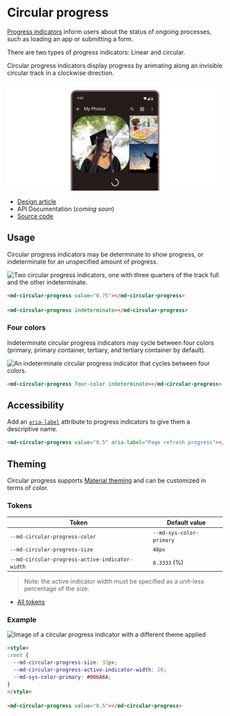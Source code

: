 <!-- catalog-only-start --><!-- ---
name: Circular Progress
dirname: circularprogress
ssrOnly: true
-----><!-- catalog-only-end -->

<catalog-component-header image-align="end">
<catalog-component-header-title slot="title">

# Circular progress

<!--*
# Document freshness: For more information, see go/fresh-source.
freshness: { owner: 'lizmitchell' reviewed: '2023-05-02' }
tag: 'docType:reference'
*-->

<!-- go/md-circular-progress -->

<!-- [TOC] -->

[Progress indicators](https://m3.material.io/components/progress-indicators)<!-- {.external} -->
inform users about the status of ongoing processes, such as loading an app or
submitting a form.

There are two types of progress indicators: Linear and circular.

Circular progress indicators display progress by animating along an invisible
circular track in a clockwise direction.

</catalog-component-header-title>

![A circular progress indicator at the end of an image feed.](images/circularprogress/hero.png "Circular progress indicators are composed of an invisible track and an indicator")

</catalog-component-header>

*   [Design article](https://m3.material.io/components/progress-indicators)
    <!-- {.external} -->
*   API Documentation (*coming soon*)
*   [Source code](https://github.com/material-components/material-web/tree/main/circularprogress)
    <!-- {.external} -->

<!-- catalog-only-start -->

<!--

## Interactive Demo

{% playgroundexample dirname=dirname %}

-->

<!-- catalog-only-end -->

## Usage

Circular progress indicators may be determinate to show progress, or
indeterminate for an unspecified amount of progress.

<!-- github-only-start -->

![Two circular progress indicators, one with three quarters of the track full
and the other
indeterminate.](images/circularprogress/usage.gif "Determinate and indeterminate circular progress indicators.")

<!-- github-only-end -->
<!-- catalog-only-start -->

<!--

<div class="figure-wrapper">
  <figure
      style="justify-content:center;"
      title="Determinate and indeterminate circular progress indicators."
      aria-label="Two circular progress indicators, one with three quarters of the track full
and the other
indeterminate.">
    <md-circular-progress value="0.75"></md-circular-progress>

    <md-circular-progress indeterminate></md-circular-progress>
  </figure>
</div>

-->

<!-- catalog-only-end -->

```html
<md-circular-progress value="0.75"></md-circular-progress>

<md-circular-progress indeterminate></md-circular-progress>
```

### Four colors

Indeterminate circular progress indicators may cycle between four colors
(primary, primary container, tertiary, and tertiary container by default).

<!-- github-only-start -->

![An indeterminate circular progress indicator that cycles between four colors.](images/circularprogress/usage-four-color.gif "A four-color indeterminate circular progress indicator")

<!-- github-only-end -->
<!-- catalog-only-start -->

<!--

<div class="figure-wrapper">
  <figure
      style="justify-content:center;"
      title="A four-color indeterminate circular progress indicator"
      aria-label="An indeterminate circular progress indicator that cycles between four colors.">
    <md-circular-progress four-color indeterminate></md-circular-progress>
  </figure>
</div>

-->

<!-- catalog-only-end -->



```html
<md-circular-progress four-color indeterminate></md-circular-progress>
```

## Accessibility

Add an
[`aria-label`](https://developer.mozilla.org/en-US/docs/Web/Accessibility/ARIA/Attributes/aria-label)<!-- {.external} -->
attribute to progress indicators to give them a descriptive name.

```html
<md-circular-progress value="0.5" aria-label="Page refresh progress"></md-circular-progress>
```

## Theming

Circular progress supports [Material theming](../theming.md) and can be
customized in terms of color.

### Tokens

Token                                           | Default value
----------------------------------------------- | ------------------------
`--md-circular-progress-color`                  | `--md-sys-color-primary`
`--md-circular-progress-size`                   | `48px`
`--md-circular-progress-active-indicator-width` | `8.3333` (%)

> Note: the active indicator width must be specified as a unit-less percentage
> of the size.

*   [All tokens](https://github.com/material-components/material-web/blob/main/tokens/_md-comp-circular-progress-indicator.scss)
    <!-- {.external} -->

### Example

<!-- github-only-start -->

![Image of a circular progress indicator with a different theme applied](images/circularprogress/theming.png "Circular progress indicator theming example.")

<!-- github-only-end -->
<!-- catalog-only-start -->

<!--

<div class="figure-wrapper">
  <figure
      style="justify-content:center;align-items:center;"
      class="styled-example"
      title="Circular progress indicator theming example."
      aria-label="Image of a circular progress indicator with a different theme applied">
    <style>
      .styled-example {
        background-color: white;
        --md-circular-progress-size: 32px;
        --md-circular-progress-active-indicator-width: 20;
        --md-sys-color-primary: #006A6A;
      }
    </style>

    <md-circular-progress value="0.5"></md-circular-progress>
  </figure>
</div>

-->

<!-- catalog-only-end -->



```html
<style>
:root {
  --md-circular-progress-size: 32px;
  --md-circular-progress-active-indicator-width: 20;
  --md-sys-color-primary: #006A6A;
}
</style>

<md-circular-progress value="0.5"></md-circular-progress>
```
